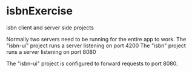 # isbnExercise
isbn client and server side projects

Normally two servers need to be running for the entire app to work.
The "isbn-ui" project runs a server listening on port 4200
The "isbn" project runs a server listening on port 8080

The "isbn-ui" project is configured to forward requests to port 8080.
